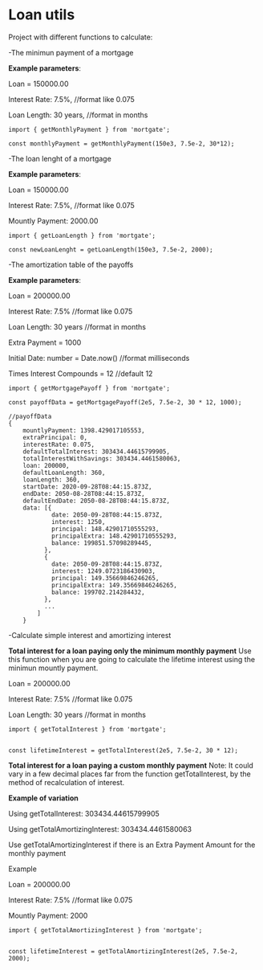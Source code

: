 # Loan utils

Project with different functions to calculate:

 -The minimun payment of a mortgage

**Example parameters**:

Loan = 150000.00

Interest Rate: 7.5%, //format like 0.075

Loan Length: 30 years, //format in months

```
import { getMonthlyPayment } from 'mortgate';

const monthlyPayment = getMonthlyPayment(150e3, 7.5e-2, 30*12);
```
 
 -The loan lenght of a mortgage

 **Example parameters**:

Loan = 150000.00

Interest Rate: 7.5%, //format like 0.075

Mountly Payment: 2000.00

```
import { getLoanLength } from 'mortgate';

const newLoanLenght = getLoanLength(150e3, 7.5e-2, 2000);
```

 -The amortization table of the payoffs

 **Example parameters**:

Loan = 200000.00

Interest Rate: 7.5% //format like 0.075

Loan Length: 30 years //format in months

Extra Payment = 1000

Initial Date: number = Date.now() //format milliseconds

Times Interest Compounds = 12 //default 12
 
```
import { getMortgagePayoff } from 'mortgate';

const payoffData = getMortgagePayoff(2e5, 7.5e-2, 30 * 12, 1000);

//payoffData
{
    mountlyPayment: 1398.429017105553,
    extraPrincipal: 0,
    interestRate: 0.075,
    defaultTotalInterest: 303434.44615799905,
    totalInterestWithSavings: 303434.4461580063,
    loan: 200000,
    defaultLoanLength: 360,
    loanLength: 360,
    startDate: 2020-09-28T08:44:15.873Z,
    endDate: 2050-08-28T08:44:15.873Z,
    defaultEndDate: 2050-08-28T08:44:15.873Z,
    data: [{
            date: 2050-09-28T08:44:15.873Z,
            interest: 1250,
            principal: 148.42901710555293,
            principalExtra: 148.42901710555293,
            balance: 199851.57098289445,
          },
          {
            date: 2050-09-28T08:44:15.873Z,
            interest: 1249.0723186430903,
            principal: 149.35669846246265,
            principalExtra: 149.35669846246265,
            balance: 199702.214284432,
          },
          ...
        ]
    }

```
 
 -Calculate simple interest and amortizing interest

 **Total interest for a loan paying only the minimum monthly payment**
 Use this function when you are going to calculate the lifetime interest using the minimun mountly payment.

Loan = 200000.00

Interest Rate: 7.5% //format like 0.075

Loan Length: 30 years //format in months
```
import { getTotalInterest } from 'mortgate';


const lifetimeInterest = getTotalInterest(2e5, 7.5e-2, 30 * 12);
```

 **Total interest for a loan paying a custom monthly payment**
 Note: It could vary in a few decimal places far from the function getTotalInterest, by the method of recalculation of interest. 
 
 **Example of variation**

Using getTotalInterest: 303434.44615799905

Using getTotalAmortizingInterest: 303434.4461580063

Use getTotalAmortizingInterest if there is an Extra Payment Amount for the monthly payment

Example

Loan = 200000.00

Interest Rate: 7.5% //format like 0.075

Mountly Payment: 2000
```
import { getTotalAmortizingInterest } from 'mortgate';


const lifetimeInterest = getTotalAmortizingInterest(2e5, 7.5e-2, 2000);
```

